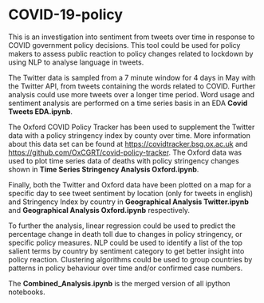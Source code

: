 # COVID-19-policy

This is an investigation into sentiment from tweets over time in response to COVID government policy decisions. This tool could be used for policy makers to assess public reaction to policy changes related to lockdown by using NLP to analyse language in tweets.

The Twitter data is sampled from a 7 minute window for 4 days in May with the Twitter API, from tweets containing the words related to COVID. Further analysis could use more tweets over a longer time period. Word usage and sentiment analysis are performed on a time series basis in an EDA <b>Covid Tweets EDA.ipynb</b>. 

The Oxford COVID Policy Tracker has been used to supplement the Twitter data with a policy stringency index by county over time. More information about this data set can be found at https://covidtracker.bsg.ox.ac.uk and https://github.com/OxCGRT/covid-policy-tracker. The Oxford data was used to plot time series data of deaths with policy stringency changes shown in <b>Time Series Stringency Analysis Oxford.ipynb</b>. 

Finally, both the Twitter and Oxford data have been plotted on a map for a specific day to see tweet sentiment by location (only for tweets in english) and Stringency Index by country in <b>Geographical Analysis Twitter.ipynb</b> and <b>Geographical Analysis Oxford.ipynb</b> respectively. 

To further the analysis, linear regression could be used to predict the percentage change in death toll due to changes in policy stringency, or specific policy measures. NLP could be used to identify a list of the top salient terms by country by sentiment category to get better insight into policy reaction. Clustering algorithms could be used to group countries by patterns in policy behaviour over time and/or confirmed case numbers. 

The <b>Combined_Analysis.ipynb</b> is the merged version of all ipython notebooks.
